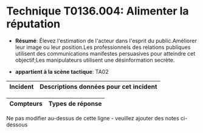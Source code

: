 # Technique T0136.004: Alimenter la réputation

* **Résumé**: Élevez l'estimation de l'acteur dans l'esprit du public.Améliorer leur image ou leur position.Les professionnels des relations publiques utilisent des communications manifestes persuasives pour atteindre cet objectif;Les manipulateurs utilisent une désinformation secrète.

* **appartient à la scène tactique**: TA02


|Incident |Descriptions données pour cet incident |
|-------- |-------------------- |



|Compteurs |Types de réponse |
|-------- |-------------- |


Ne pas modifier au-dessus de cette ligne - veuillez ajouter des notes ci-dessous
